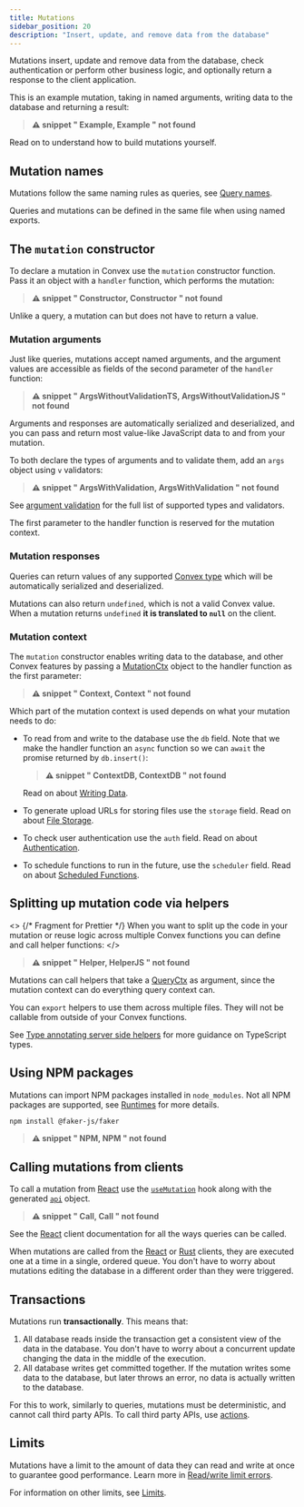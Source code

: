 ```yaml
---
title: Mutations
sidebar_position: 20
description: "Insert, update, and remove data from the database"
---
```













Mutations insert, update and remove data from the database, check authentication
or perform other business logic, and optionally return a response to the client
application.

This is an example mutation, taking in named arguments, writing data to the
database and returning a result:

> **⚠ snippet " Example, Example " not found**

Read on to understand how to build mutations yourself.

## Mutation names

Mutations follow the same naming rules as queries, see
[Query names](/functions/query-functions.mdx#query-names).

Queries and mutations can be defined in the same file when using named exports.

## The `mutation` constructor

To declare a mutation in Convex use the `mutation` constructor function. Pass it
an object with a `handler` function, which performs the mutation:

> **⚠ snippet " Constructor, Constructor " not found**

Unlike a query, a mutation can but does not have to return a value.

### Mutation arguments

Just like queries, mutations accept named arguments, and the argument values are
accessible as fields of the second parameter of the `handler` function:

> **⚠ snippet " ArgsWithoutValidationTS, ArgsWithoutValidationJS " not found**

Arguments and responses are automatically serialized and deserialized, and you
can pass and return most value-like JavaScript data to and from your mutation.

To both declare the types of arguments and to validate them, add an `args`
object using `v` validators:

> **⚠ snippet " ArgsWithValidation, ArgsWithValidation " not found**

See [argument validation](/functions/validation.mdx) for the full list of
supported types and validators.

The first parameter to the handler function is reserved for the mutation
context.

### Mutation responses

Queries can return values of any supported
[Convex type](/functions/validation.mdx) which will be automatically serialized
and deserialized.

Mutations can also return `undefined`, which is not a valid Convex value. When a
mutation returns `undefined` **it is translated to `null`** on the client.

### Mutation context

The `mutation` constructor enables writing data to the database, and other
Convex features by passing a [MutationCtx](/generated-api/server.md#mutationctx)
object to the handler function as the first parameter:

> **⚠ snippet " Context, Context " not found**

Which part of the mutation context is used depends on what your mutation needs
to do:

- To read from and write to the database use the `db` field. Note that we make
  the handler function an `async` function so we can `await` the promise
  returned by `db.insert()`:

  > **⚠ snippet " ContextDB, ContextDB " not found**

  Read on about [Writing Data](/database/writing-data.mdx).

- To generate upload URLs for storing files use the `storage` field. Read on
  about [File Storage](/file-storage.mdx).
- To check user authentication use the `auth` field. Read on about
  [Authentication](/auth.mdx).
- To schedule functions to run in the future, use the `scheduler` field. Read on
  about [Scheduled Functions](/scheduling/scheduled-functions.mdx).

## Splitting up mutation code via helpers

<>
  {/* Fragment for Prettier */}
  When you want to split up the code in your mutation or reuse logic across
  multiple Convex functions you can define and call helper
  <LanguageSelector verbose /> functions:
</>

> **⚠ snippet " Helper, HelperJS " not found**

Mutations can call helpers that take a
[QueryCtx](/generated-api/server.md#queryctx) as argument, since the mutation
context can do everything query context can.

You can `export` helpers to use them across multiple files. They will not be
callable from outside of your Convex functions.

See
[Type annotating server side helpers](/understanding/best-practices/typescript.mdx#type-annotating-server-side-helpers)
for more guidance on TypeScript types.

## Using NPM packages

Mutations can import NPM packages installed in `node_modules`. Not all NPM
packages are supported, see
[Runtimes](/functions/runtimes.mdx#default-convex-runtime) for more details.

```sh
npm install @faker-js/faker
```

> **⚠ snippet " NPM, NPM " not found**

## Calling mutations from clients

To call a mutation from [React](/client/react.mdx) use the
[`useMutation`](/client/react.mdx#editing-data) hook along with the generated
[`api`](/generated-api/api) object.

> **⚠ snippet " Call, Call " not found**

See the [React](/client/react.mdx) client documentation for all the ways queries
can be called.

When mutations are called from the [React](/client/react.mdx) or
[Rust](/client/rust.md) clients, they are executed one at a time in a single,
ordered queue. You don't have to worry about mutations editing the database in a
different order than they were triggered.

## Transactions

Mutations run **transactionally**. This means that:

1. All database reads inside the transaction get a consistent view of the data
   in the database. You don't have to worry about a concurrent update changing
   the data in the middle of the execution.
2. All database writes get committed together. If the mutation writes some data
   to the database, but later throws an error, no data is actually written to
   the database.

For this to work, similarly to queries, mutations must be deterministic, and
cannot call third party APIs. To call third party APIs, use
[actions](/functions/actions.mdx).

## Limits

Mutations have a limit to the amount of data they can read and write at once to
guarantee good performance. Learn more in
[Read/write limit errors](/functions/error-handling/error-handling.mdx#readwrite-limit-errors).

For information on other limits, see [Limits](/production/state/limits.mdx).
